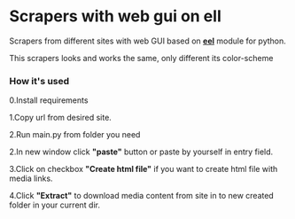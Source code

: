<h1>Scrapers with web  gui on ell</h1>
Scrapers from different sites with web
GUI based on <a href="https://github.com/samuelhwilliams/Eel"><b>eel</b></a>
module for python.

This scrapers looks and works the same, only different its color-scheme

<h3>How it's used</h3>

0.Install requirements

1.Copy url from desired site.

2.Run main.py from folder you need

2.In new window click **"paste"** button or paste by yourself in entry field.

3.Click on checkbox **"Create html file"** if you want to create html file with media links.

4.Click **"Extract"** to download media content
 from site in to new created folder in your current dir.
